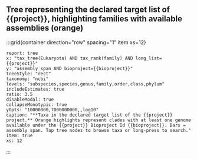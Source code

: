 ## Tree representing the declared target list of {{project}}, highlighting families with available assemblies (orange)

:::grid{container direction="row" spacing="1" item xs=12}

```report
report: tree
x: "tax_tree(Eukaryota) AND tax_rank(family) AND long_list={{project}}"
y: "assembly_span AND bioproject={{bioproject}}"
treeStyle: "rect"
taxonomy: "ncbi"
levels: "subspecies,species,genus,family,order,class,phylum"
includeEstimates: true
ratio: 3.5
disableModal: true
collapseMonotypic: true
yOpts: "10000000,7000000000,,log10"
caption: "**Taxa in the declared target list of the {{project}} project.** Orange highlights represent clades with at least one genome available under the {{project}} Bioproject Id {{bioproject}}. Bars = assembly span. Tap tree nodes to browse taxa or long-press to search."
item: true
xs: 12
```

:::
